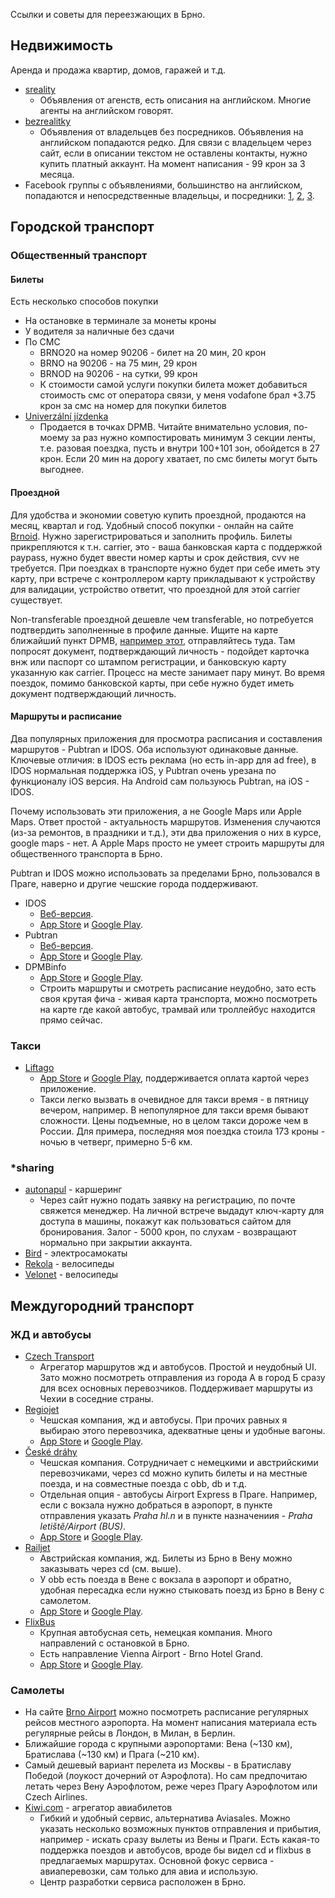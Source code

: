 Ссылки и советы для переезжающих в Брно. 

## Недвижимость
Аренда и продажа квартир, домов, гаражей и т.д. 

* [sreality](https://www.sreality.cz)
  * Объявления от агенств, есть описания на английском. Многие агенты на английском говорят. 
* [bezrealitky](https://www.bezrealitky.cz)
  * Объявления от владельцев без посредников. Объявления на английском попадаются редко. Для связи с владельцем через сайт, если в описании текстом не оставлены контакты, нужно купить платный аккаунт. На момент написания - 99 крон за 3 месяца. 
* Facebook группы с объявлениями, большинство на английском, попадаются и непосредственные владельцы, и посредники: [1](https://www.facebook.com/groups/flattorentinrno), [2](https://www.facebook.com/groups/271595216265053), [3](https://www.facebook.com/groups/MultilingualFlatsInBrno). 

## Городской транспорт
### Общественный транспорт
#### Билеты
Есть несколько способов покупки
* На остановке в терминале за монеты кроны
* У водителя за наличные без сдачи
* По СМС 
  * BRNO20 на номер 90206 - билет на 20 мин, 20 крон
  * BRNO на 90206 - на 75 мин, 29 крон
  * BRNOD на 90206 - на сутки, 99 крон
  * К стоимости самой услуги покупки билета может добавиться стоимость смс от оператора связи, у меня vodafone брал +3.75 крон за смс на номер для покупки билетов
* [Univerzální jízdenka](https://www.idsjmk.cz/univerzalni.aspx)
  * Продается в точках DPMB. Читайте внимательно условия, по-моему за раз нужно компостировать минимум 3 секции ленты, т.е. разовая поездка, пусть и внутри 100+101 зон, обойдется в 27 крон. Если 20 мин на дорогу хватает, по смс билеты могут быть выгоднее. 

#### Проездной
Для удобства и экономии советую купить проездной, продаются на месяц, квартал и год. Удобный способ покупки - онлайн на сайте [Brnoid](https://www.brnoid.cz/). Нужно зарегистрироваться и заполнить профиль. Билеты прикрепляются к т.н. carrier, это - ваша банковская карта с поддержкой paypass, нужно будет ввести номер карты и срок действия, cvv не требуется. При поездках в транспорте нужно будет при себе иметь эту карту, при встрече с контроллером карту прикладывают к устройству для валидации, устройство ответит, что проездной для этой carrier существует. 

Non-transferable проездной дешевле чем transferable, но потребуется подтвердить заполненные в профиле данные. Ищите на карте ближайший пункт DPMB, [например этот](https://goo.gl/maps/fFZcC2LZvCnNLmmo7), отправляйтесь туда. Там попросят документ, подтверждающий личность - подойдет карточка внж или паспорт со штампом регистрации, и банковскую карту указанную как carrier. Процесс на месте занимает пару минут. Во время поездок, помимо банковской карты, при себе нужно будет иметь документ подтверждающий личность. 

#### Маршруты и расписание
Два популярных приложения для просмотра расписания и составления маршрутов - Pubtran и IDOS. Оба используют одинаковые данные. Ключевые отличия: в IDOS есть реклама (но есть in-app для ad free), в IDOS нормальная поддержка iOS, у Pubtran очень урезана по функционалу iOS версия. На Android сам пользуюсь Pubtran, на iOS - IDOS. 

Почему использовать эти приложения, а не Google Maps или Apple Maps. Ответ простой - актуальность маршрутов. Изменения случаются (из-за ремонтов, в праздники и т.д.), эти два приложения о них в курсе, google maps - нет. А Apple Maps просто не умеет строить маршруты для общественного транспорта в Брно. 

Pubtran и IDOS можно использовать за пределами Брно, пользовался в Праге, наверно и другие чешские города поддерживают. 

* IDOS
  * [Веб-версия](https://jizdnirady.idnes.cz).
  * [App Store](https://apps.apple.com/us/app/j%C3%ADzdn%C3%AD-%C5%99%C3%A1dy-idos/id473503749) и [Google Play](https://play.google.com/store/apps/details?id=cz.mafra.jizdnirady). 
* Pubtran
  * [Веб-версия](https://www.seznam.cz/jizdnirady/).
  * [App Store](https://apps.apple.com/us/app/j%C3%ADzdn%C3%AD-%C5%99%C3%A1dy-seznam-cz/id1005549504) и [Google Play](https://play.google.com/store/apps/details?id=cz.fhejl.pubtran). 
* DPMBinfo
  * [App Store](https://apps.apple.com/us/app/dpmbinfo/id1269475431) и [Google Play](https://play.google.com/store/apps/details?id=cz.dpmb.dpmbinfo). 
  * Строить маршруты и смотреть расписание неудобно, зато есть своя крутая фича - живая карта транспорта, можно посмотреть на карте где какой автобус, трамвай или троллейбус находится прямо сейчас. 

### Такси
* [Liftago](https://www.liftago.com/)
  * [App Store](https://apps.apple.com/us/app/liftago/id633928711) и [Google Play](https://play.google.com/store/apps/details?id=com.adleritech.app.liftago.passenger), поддерживается оплата картой через приложение. 
  * Такси легко вызвать в очевидное для такси время - в пятницу вечером, например. В непопулярное для такси время бывают сложности. Цены подъемные, но в целом такси дороже чем в России. Для примера, последняя моя поездка стоила 173 кроны - ночью в четверг, примерно 5-6 км.  
 
### \*sharing
* [autonapul](https://www.autonapul.cz/en/) - каршеринг
  * Через сайт нужно подать заявку на регистрацию, по почте свяжется менеджер. На личной встрече выдадут ключ-карту для доступа в машины, покажут как пользоваться сайтом для бронирования. Залог - 5000 крон, по слухам - возвращают нормально при закрытии аккаунта. 
* [Bird](https://www.bird.co) - электросамокаты
* [Rekola](https://www.rekola.cz/en/) - велосипеды
* [Velonet](https://en.brno.velonet.cz/) - велосипеды

## Междугородний транспорт
### ЖД и автобусы 
* [Czech Transport](https://czech-transport.com)
  * Агрегатор маршрутов жд и автобусов. Простой и неудобный UI. Зато можно посмотреть отправления из города А в город Б  сразу для всех основных перевозчиков. Поддерживает маршруты из Чехии в соседние страны. 
* [Regiojet](https://www.regiojet.com/) 
  * Чешская компания, жд и автобусы. При прочих равных я выбираю этого перевозчика, адекватные цены и удобные вагоны. 
  * [App Store](https://apps.apple.com/us/app/regiojet-tickets-train-bus/id1411859818) и [Google Play](https://play.google.com/store/apps/details?id=cz.studio9.sa). 
* [České dráhy](https://www.cd.cz/en/default.htm)
  * Чешская компания. Сотрудничает с немецкими и австрийскими перевозчиками, через cd можно купить билеты и на местные поезда, и на совместные поезда с obb, db и т.д.
  * Отдельная опция - автобусы Airport Express в Праге. Например, если с вокзала нужно добраться в аэропорт, в пункте отправления указать *Praha hl.n* и в пункте назначениия - *Praha letiště/Airport (BUS)*.  
  * [App Store](https://apps.apple.com/us/app/m%C5%AFj-vlak/id839519767) и [Google Play](https://play.google.com/store/apps/details?id=cz.cd.mujvlak.an). 
* [Railjet](https://tickets.oebb.at/en)
  * Австрийская компания, жд. Билеты из Брно в Вену можно заказывать через cd (см. выше). 
  * У obb есть поезда в Вене с вокзала в аэропорт и обратно, удобная пересадка если нужно стыковать поезд из Брно в Вену с самолетом.
  * [App Store](https://apps.apple.com/us/app/%C3%B6bb/id1041401604) и [Google Play](https://play.google.com/store/apps/details?id=at.oebb.ts). 
* [FlixBus](https://global.flixbus.com/)
  * Крупная автобусная сеть, немецкая компания. Много направлений с остановкой в Брно.
  * Есть направление Vienna Airport - Brno Hotel Grand. 
  * [App Store](https://apps.apple.com/us/app/flixbus-smart-bus-travel/id778437357) и [Google Play](https://play.google.com/store/apps/details?id=de.flixbus.app). 

### Самолеты
* На сайте [Brno Airport](http://www.brno-airport.cz/en/) можно посмотреть расписание регулярных рейсов местного аэропорта. На момент написания материала есть регулярные рейсы в Лондон, в Милан, в Берлин. 
* Ближайшие города с крупными аэропортами: Вена (~130 км), Братислава (~130 км) и Прага (~210 км).
* Самый дешевый вариант перелета из Москвы - в Братиславу Победой (лоукост дочерний от Аэрофлота). Но сам предпочитаю летать через Вену Аэрофлотом, реже через Прагу Аэрофлотом или Czech Airlines. 
* [Kiwi.com](https://www.kiwi.com) - агрегатор авиабилетов
  * Гибкий и удобный сервис, альтернатива Aviasales. Можно указать несколько возможных пунктов отправления и прибытия, например - искать сразу вылеты из Вены и Праги. Есть какая-то поддержка поездов и автобусов, вроде бы видел cd и flixbus в предлагаемых маршрутах. Основной фокус сервиса - авиаперевозки, сам только для авиа и использую. 
  * Центр разработки сервиса расположен в Брно. 
